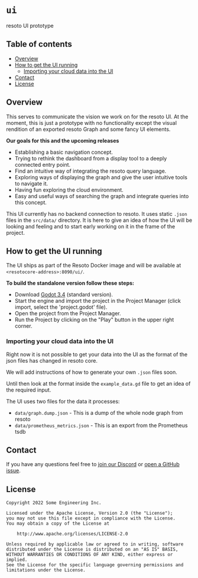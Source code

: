 # `ui`
resoto UI prototype


## Table of contents

* [Overview](#overview)
* [How to get the UI running](#overview)
    * [Importing your cloud data into the UI](#importing-your-cloud-data-into-the-ui)
* [Contact](#contact)
* [License](#license)


## Overview
This serves to communicate the vision we work on for the resoto UI.
At the moment, this is just a prototype with no functionality except the visual rendition of an exported resoto Graph and some fancy UI elements.

**Our goals for this and the upcoming releases**
 - Establishing a basic navigation concept.
 - Trying to rethink the dashboard from a display tool to a deeply connected entry point.
 - Find an intuitive way of integrating the resoto query language.
 - Exploring ways of displaying the graph and give the user intuitive tools to navigate it.
 - Having fun exploring the cloud environment.
 - Easy and useful ways of searching the graph and integrate queries into this concept.

This UI currently has no backend connection to resoto. It uses static `.json` files in the `src/data/` directory.
It is here to give an idea of how the UI will be looking and feeling and to start early working on it in the frame of the project.


## How to get the UI running
The UI ships as part of the Resoto Docker image and will be available at `<resotocore-address>:8090/ui/`.

**To build the standalone version follow these steps:**
- Download [Godot 3.4](https://godotengine.org/download) (standard version).
- Start the engine and import the project in the Project Manager (click import, select the 'project.godot' file).
- Open the project from the Project Manager.
- Run the Project by clicking on the "Play" button in the upper right corner.


### Importing your cloud data into the UI
Right now it is not possible to get your data into the UI as the format of the json files has changed in resoto core.

We will add instructions of how to generate your own `.json` files soon.

Until then look at the format inside the `example_data.gd` file to get an idea of the required input.

The UI uses two files for the data it processes:
- `data/graph.dump.json` - This is a dump of the whole node graph from resoto
- `data/prometheus_metrics.json` - This is an export from the Prometheus tsdb


## Contact
If you have any questions feel free to [join our Discord](https://discord.gg/someengineering) or [open a GitHub issue](https://github.com/someengineering/resoto/issues/new).


## License
```
Copyright 2022 Some Engineering Inc.

Licensed under the Apache License, Version 2.0 (the "License");
you may not use this file except in compliance with the License.
You may obtain a copy of the License at

    http://www.apache.org/licenses/LICENSE-2.0

Unless required by applicable law or agreed to in writing, software
distributed under the License is distributed on an "AS IS" BASIS,
WITHOUT WARRANTIES OR CONDITIONS OF ANY KIND, either express or implied.
See the License for the specific language governing permissions and
limitations under the License.
```
